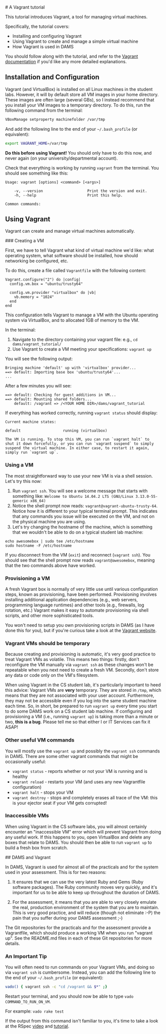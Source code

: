 # A Vagrant tutorial

This tutorial introduces Vagrant, a tool for managing virtual machines.

Specifically, the tutorial covers:

* Installing and configuring Vagrant
* Using Vagrant to create and manage a simple virtual machine
* How Vagrant is used in DAMS

You should follow along with the tutorial, and refer to the [Vagrant documentation](https://www.vagrantup.com) if you'd like any more detailed explanations.

## Installation and Configuration

Vagrant (and VirtualBox) is installed on all Linux machines in the student labs. However, it will by default store all VM images in your home directory. These images are often large (several GBs), so I instead recommend that you install your VM images to a temporary directory. To do this, run the following command from the terminal:

```sh
VBoxManage setproperty machinefolder /var/tmp
```

And add the following line to the end of your `~/.bash_profile` (or equivalent):

```sh
export VAGRANT_HOME=/var/tmp
```

**Do this before using Vagrant!** You should only have to do this now, and never again (on your university/departmental account).

Check that everything is working by running `vagrant` from the terminal. You should see something like this:

```
Usage: vagrant [options] <command> [<args>]

    -v, --version                    Print the version and exit.
    -h, --help                       Print this help.

Common commands:
```

## Using Vagrant

Vagrant can create and manage virtual machines automatically.

### Creating a VM

First, we have to tell Vagrant what kind of virtual machine we'd like: what operating system, what software should be installed, how should networking be configured, etc.

To do this, create a file called `Vagrantfile` with the following content:

```
Vagrant.configure("2") do |config|
  config.vm.box = "ubuntu/trusty64"

  config.vm.provider "virtualbox" do |vb|
    vb.memory = "1024"
  end
end
```

This configuration tells Vagrant to manage a VM with the Ubuntu operating system via VirtualBox, and to allocated 1GB of memory to the VM.

In the terminal:

1. Navigate to the directory containing your vagrant file: e.g., `cd dams/vagrant_tutorial/`
2. Use Vagrant to create a VM meeting your specifications: `vagrant up`

You will see the following output:

```
Bringing machine 'default' up with 'virtualbox' provider...
==> default: Importing base box 'ubuntu/trusty64'...
...
```

After a few minutes you will see:

```
==> default: Checking for guest additions in VM...
==> default: Mounting shared folders...
    default: /vagrant => /<YOUR HOME DIR>/dams/vagrant_tutorial
```

If everything has worked correctly, running `vagrant status` should display:

```
Current machine states:

default                   running (virtualbox)

The VM is running. To stop this VM, you can run `vagrant halt` to
shut it down forcefully, or you can run `vagrant suspend` to simply
suspend the virtual machine. In either case, to restart it again,
simply run `vagrant up`.
```

### Using a VM

The most straightforward way to use your new VM is via a shell session. Let's try this now:

1. Run `vagrant ssh`. You will see a welcome message that starts with something like: `Welcome to Ubuntu 14.04.2 LTS (GNU/Linux 3.13.0-55-generic x86_64)`
2. Notice the shell prompt now reads: `vagrant@vagrant-ubuntu-trusty-64`. Notice how it is different to your typical terminal prompt. This indicates that any commands you issue will be executed on the VM, and not on the physical machine you are using.
3. Let's try changing the hostname of the machine, which is something that we wouldn't be able to do on a typical student lab machine:

```
echo awesomebox | sudo tee /etc/hostname
sudo hostname -F /etc/hostname
```

If you disconnect from the VM (`exit`) and reconnect (`vagrant ssh`). You should see that the shell prompt now reads `vagrant@awesomebox`, meaning that the two commands above have worked.

### Provisioning a VM

A fresh Vagrant box is normally of very little use until various configuration steps, known as provisioning, have been performed. Provisioning involves installing additional application dependencies (e.g., web servers, programming language runtimes) and other tools (e.g., firewalls, log rotation, etc.) Vagrant makes it easy to automate provisioning via shell scripts, and other more sophisticated tools.

You won't need to setup you own provisioning scripts in DAMS (as I have done this for you), but if you're curious take a look at the [Vagrant website](https://docs.vagrantup.com/v2/provisioning/index.html).

### Vagrant VMs should be temporary

Because creating and provisioning is automatic, it's very good practice to treat Vagrant VMs as volatile. This means two things: firstly, don't reconfigure the VM manually via `vagrant ssh` as these changes won't be repeatable when you next need to create a fresh VM. Secondly, don't store any data or code only on the VM's filesystem.

When using Vagrant in the CS student lab, it's particularly important to heed this advice: Vagrant VMs are **very** temporary. They are stored in `/tmp`, which means that they are not associated with your user account. Furthermore, they may not be accessible even if you log into the same student machine each time. So, in short, be prepared to run `vagrant up` every time you start to do some DAMS work on a CS student lab machine. If configuring and provisioning a VM (i.e., running `vagrant up`) is taking more than a minute or two, **this is a bug**. Please tell me so that either I or IT Services can fix it ASAP!

### Other useful VM commands

You will mostly use the `vagrant up` and possibly the `vagrant ssh` commands in DAMS. There are some other vagrant commands that might be occasionally useful:

* `vagrant status` - reports whether or not your VM is running and is healthy
* `vagrant reload` - restarts your VM (and uses any new Vagrantfile configuration)
* `vagrant halt` - stops your VM
* `vagrant destroy` - stops and completely erases all trace of the VM: this is your ejector seat if your VM gets corrupted!

### Inaccessible VMs

When using Vagrant in the CS software labs, you will almost certainly encounter an "inaccessible VM" error which will prevent Vagrant from doing any useful work. If this happens to you, open VirtualBox and delete any boxes that relate to DAMS. You should then be able to run `vagrant up` to build a fresh box from scratch.


## DAMS and Vagrant

In DAMS, Vagrant is used for almost all of the practicals and for the system used in your assessment. This is for two reasons:

1. It ensures that we can use the very latest Ruby and Gems (Ruby software packages). The Ruby community moves very quickly, and it's important for us to be able to keep up throughout the duration of DAMS.

2. For the assessment, it means that you are able to very closely emulate the real, production environment of the system that you are to maintain. This is very good practice, and will reduce (though not eliminate :-P) the pain that you suffer during your DAMS assessment ;-)

The Git repositories for the practicals and for the assessment provide a Vagrantfile, which should produce a working VM when you run "vagrant up". See the README.md files in each of these Git repositories for more details.

### An Important Tip

You will often need to run commands on your Vagrant VMs, and doing so via `vagrant ssh` is cumbersome. Instead, you can add the following line to the end of your `~/.bash_profile` (or equivalent):

```sh
vado() { vagrant ssh -c "cd /vagrant && $*" ;}
```

Restart your terminal, and you should now be able to type `vado COMMAND_TO_RUN_ON_VM`.

For example: `vado rake test`

If the output from this command isn't familiar to you, it's time to take a look at the RSpec [video](http://dams.flippd.it/videos/4) and [tutorial](../rspec/1_introduction.md).
